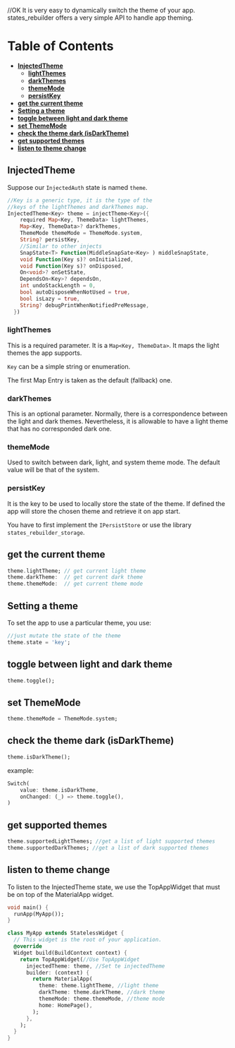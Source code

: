 //OK
It is very easy to dynamically switch the theme of your app. states_rebuilder offers a very simple API to handle app theming.

# Table of Contents <!-- omit in toc --> 
- [**InjectedTheme**](#InjectedTheme)  
  - [**lightThemes**](#lightThemes)  
  - [**darkThemes**](#darkThemes)  
  - [**themeMode**](#themeMode)  
  - [**persistKey**](#persistKey)  
- [**get the current theme**](#get-the-current-theme)  
- [**Setting a theme**](#Setting-a-theme)  
- [**toggle between light and dark theme**](#toggle-between-light-and-dark-theme)  
- [**set ThemeMode**](#set-ThemeMode)  
- [**check the theme dark (isDarkTheme)**](#check-the-theme-dark-(isDarkTheme))  
- [**get supported themes**](#get-supported-themes)  
- [**listen to theme change**](#listen-to-theme-change)  


## InjectedTheme

Suppose our `InjectedAuth` state is named `theme`.


```dart
//Key is a generic type, it is the type of the 
//keys of the lightThemes and darkThemes map.
InjectedTheme<Key> theme = injectTheme<Key>({
    required Map<Key, ThemeData> lightThemes,
    Map<Key, ThemeData>? darkThemes,
    ThemeMode themeMode = ThemeMode.system,
    String? persistKey,
    //Similar to other injects
    SnapState<T> Function(MiddleSnapSate<Key> ) middleSnapState,
    void Function(Key s)? onInitialized,
    void Function(Key s)? onDisposed,
    On<void>? onSetState,
    DependsOn<Key>? dependsOn,
    int undoStackLength = 0,
    bool autoDisposeWhenNotUsed = true,
    bool isLazy = true,
    String? debugPrintWhenNotifiedPreMessage,
  })
```
### lightThemes

This is a required parameter. It is a `Map<Key, ThemeData>`. It maps the light themes the app supports.

`Key` can be a simple string or enumeration.

The first Map Entry is taken as the default (fallback) one.

### darkThemes

This is an optional parameter. Normally, there is a correspondence between the light and dark themes. Nevertheless, it is allowable to have a light theme that has no corresponded dark one.

### themeMode

Used to switch between dark, light, and system theme mode. The default value will be that of the system.

### persistKey
It is the key to be used to locally store the state of the theme. If defined the app will store the chosen theme and retrieve it on app start.

You have to first implement the `IPersistStore` or use the library `states_rebuilder_storage`.

## get the current theme
```dart
theme.lightTheme; // get current light theme
theme.darkTheme:  // get current dark theme
theme.themeMode:  // get current theme mode
```
## Setting a theme
To set the app to use a particular theme, you use:

```dart
//just mutate the state of the theme
theme.state = 'key';
```

## toggle between light and dark theme
```dart
theme.toggle();
```
## set ThemeMode 
```dart
theme.themeMode = ThemeMode.system;
```

## check the theme dark (isDarkTheme)
```dart
theme.isDarkTheme();
```
example:
```dart
Switch(
    value: theme.isDarkTheme,
    onChanged: (_) => theme.toggle(),
)
```
## get supported themes
```dart
theme.supportedLightThemes; //get a list of light supported themes
theme.supportedDarkThemes; //get a list of dark supported themes
```
## listen to theme change
To listen to the InjectedTheme state, we use the TopAppWidget that must be on top of the MaterialApp widget.
```dart
void main() {
  runApp(MyApp());
}

class MyApp extends StatelessWidget {
  // This widget is the root of your application.
  @override
  Widget build(BuildContext context) {
    return TopAppWidget(//Use TopAppWidget
      injectedTheme: theme, //Set te injectedTheme
      builder: (context) {
        return MaterialApp(
          theme: theme.lightTheme, //light theme
          darkTheme: theme.darkTheme, //dark theme
          themeMode: theme.themeMode, //theme mode
          home: HomePage(),
        );
      },
    );
  }
}
```

